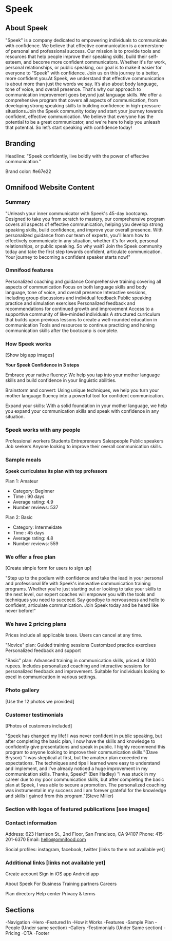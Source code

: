 # Speek

## About Speek

"Speek" is a company dedicated to empowering individuals to communicate with confidence. We believe that effective communication is a cornerstone of personal and professional success. Our mission is to provide tools and resources that help people improve their speaking skills, build their self-esteem, and become more confident communicators. Whether it's for work, personal relationships, or public speaking, our goal is to make it easier for everyone to "Speek" with confidence. Join us on this journey to a better, more confident you.At Speek, we understand that effective communication is about more than just the words we say. It’s also about body language, tone of voice, and overall presence. That's why our approach to communication improvement goes beyond just language skills. We offer a comprehensive program that covers all aspects of communication, from developing strong speaking skills to building confidence in high-pressure situations.Join the Speek community today and start your journey towards confident, effective communication. We believe that everyone has the potential to be a great communicator, and we're here to help you unleash that potential. So let’s start speaking with confidence today!

## Branding

Headline: "Speek confidently, live boldly with the power of effective communication."

Brand color: #e67e22

## Omnifood Website Content

### Summary

"Unleash your inner communicator with Speek's 45-day bootcamp. Designed to take you from scratch to mastery, our comprehensive program covers all aspects of effective communication, helping you develop strong speaking skills, build confidence, and improve your overall presence. With personalized guidance from our team of experts, you'll learn how to effectively communicate in any situation, whether it's for work, personal relationships, or public speaking. So why wait? Join the Speek community today and take the first step towards confident, articulate communication. Your journey to becoming a confident speaker starts now!"

### Omnifood features

Personalized coaching and guidance
Comprehensive training covering all aspects of communication
Focus on both language skills and body language, tone of voice, and overall presence
Interactive sessions, including group discussions and individual feedback
Public speaking practice and simulation exercises
Personalized feedback and recommendations for continued growth and improvement
Access to a supportive community of like-minded individuals
A structured curriculum that builds upon previous lessons to create a well-rounded education in communication
Tools and resources to continue practicing and honing communication skills after the bootcamp is complete.

### How Speek works

[Show big app images]

**Your Speek Confidence in 3 steps**

Embrace your native fluency: We help you tap into your mother language skills and build confidence in your linguistic abilities.

Brainstorm and convert: Using unique techniques, we help you turn your mother language fluency into a powerful tool for confident communication.

Expand your skills: With a solid foundation in your mother language, we help you expand your communication skills and speak with confidence in any situation.

### Speek works with any people

Professional workers
Students
Entrepreneurs
Salespeople
Public speakers
Job seekers
Anyone looking to improve their overall communication skills.

### Sample meals

**Speek curriculates its plan with top professors**

Plan 1: Amateur

- Category: Beginner
- Time : 90 days
- Average rating: 4.9
- Number reviews: 537

Plan 2: Basic

- Category: Intermeidate
- Time : 45 days
- Average rating: 4.8
- Number reviews: 559

### We offer a free plan

[Create simple form for users to sign up]

"Step up to the podium with confidence and take the lead in your personal and professional life with Speek's innovative communication training programs. Whether you're just starting out or looking to take your skills to the next level, our expert coaches will empower you with the tools and techniques you need to succeed. Say goodbye to nervousness and hello to confident, articulate communication. Join Speek today and be heard like never before!"

### We have 2 pricing plans

Prices include all applicable taxes. Users can cancel at any time.

"Novice" plan:
Guided training sessions
Customized practice exercises
Personalized feedback and support

"Basic" plan:
Advanced training in communication skills, priced at 1000 rupees. Includes personalized coaching and interactive sessions for personalized feedback and improvement. Suitable for individuals looking to excel in communication in various settings.

### Photo gallery

[Use the 12 photos we provided]

### Customer testimonials

[Photos of customers included]

"Speek has changed my life! I was never confident in public speaking, but after completing the basic plan, I now have the skills and knowledge to confidently give presentations and speak in public. I highly recommend this program to anyone looking to improve their communication skills."(Dave Bryson)
"I was skeptical at first, but the amateur plan exceeded my expectations. The techniques and tips I learned were easy to understand and implement, and I've already noticed a huge improvement in my communication skills. Thanks, Speek!" (Ben Hadley)
"I was stuck in my career due to my poor communication skills, but after completing the basic plan at Speek, I was able to secure a promotion. The personalized coaching was instrumental in my success and I am forever grateful for the knowledge and skills I gained from this program."(Steve Miller)

### Section with logos of featured publications [see images]

### Contact information

Address: 623 Harrison St., 2nd Floor, San Francisco, CA 94107
Phone: 415-201-6370
Email: hello@omnifood.com

Social profiles: instagram, facebook, twitter [links to them not available yet]

### Additional links [links not available yet]

Create account
Sign in
iOS app
Android app

About Speek
For Business
Training partners
Careers

Plan directory
Help center
Privacy & terms

## Sections

-Navigation
-Hero
-Featured In
-How it Works
-Features
-Sample Plan -People (Under same section)
-Gallery -Testimonials (Under Same section)
-Pricing
-CTA
-Footer
